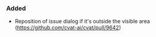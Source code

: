 ### Added

- Reposition of issue dialog if it's outside the visible area
  (<https://github.com/cvat-ai/cvat/pull/9642>)
